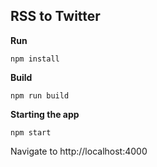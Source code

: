 ## RSS to Twitter

**Run**

```
npm install

```

**Build**

```
npm run build

```

**Starting the app**

```
npm start
```
Navigate to http://localhost:4000
